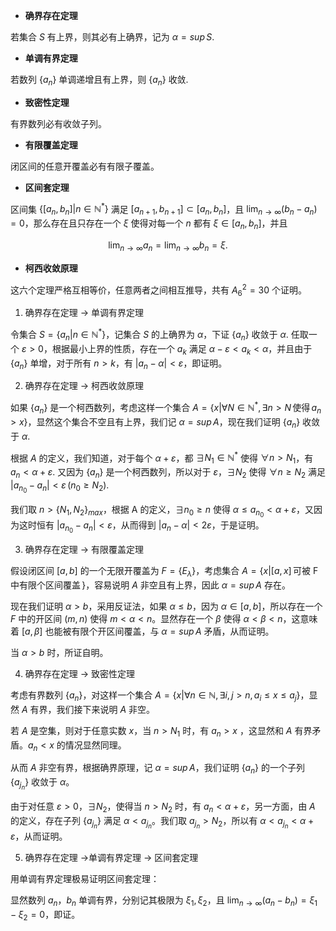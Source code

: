 - **确界存在定理**

若集合 $S$ 有上界，则其必有上确界，记为 $\alpha =sup\,S$.

- **单调有界定理**

若数列 $\{a_{n}\}$ 单调递增且有上界，则 $\{a_{n}\}$ 收敛.

- **致密性定理**

有界数列必有收敛子列。

- **有限覆盖定理**

闭区间的任意开覆盖必有有限子覆盖。

- **区间套定理**

区间集 $\{[a_{n},b_{n}]|n \in \mathbb{N^*}\}$ 满足 $[a_{n+1},b_{n+1}] \subset [a_{n},b_{n}]$，且 $\lim_{ n \to \infty }(b_{n}-a_{n})=0$，那么存在且只存在一个 $\xi$ 使得对每一个 $n$ 都有 $\xi \in [a_{n},b_{n}]$，并且

$$
\lim_{ n \to \infty } a_{n}=\lim_{ n \to \infty } b_{n}=\xi.
$$

- **柯西收敛原理**

这六个定理严格互相等价，任意两者之间相互推导，共有 $A_{6}^2=30$ 个证明。

1. 确界存在定理 → 单调有界定理

令集合 $S=\{a_{n}|n \in \mathbb{N^*} \}$，记集合 $S$ 的上确界为 $\alpha$，下证 $\{a_{n}\}$ 收敛于 $\alpha$.
任取一个 $\varepsilon>0$，根据最小上界的性质，存在一个 $a_{k}$ 满足 $\alpha-\varepsilon<a_{k}<\alpha$，并且由于 $\{a_{n}\}$ 单增，对于所有 $n>k$，有 $|a_{n}-\alpha|<\varepsilon$，即证明。

2. 确界存在定理 → 柯西收敛原理

如果 $\{a_{n}\}$ 是一个柯西数列，考虑这样一个集合 $A=\{ x|\forall N \in \mathbb{N^*}, \exists n>N \,\text{使得} \,a_{n}>x\}$，显然这个集合不空且有上界，我们记 $\alpha=sup\,A$，现在我们证明 $\{a_{n}\}$ 收敛于 $\alpha$.

根据 $A$ 的定义，我们知道，对于每个 $\alpha+\varepsilon$，都 $\exists N_{1} \in \mathbb{N^*}$ 使得 $\forall n>N_{1}$，有 $a_{n}<\alpha+\varepsilon$.
又因为 $\{a_{n}\}$ 是一个柯西数列，所以对于 $\varepsilon$，$\exists N_{2}$ 使得 $\forall n\geq N_{2}$ 满足 $|a_{n_{0}}-a_{n}|<\varepsilon \,(n_{0}\geq N_{2})$.

我们取 $n>\{N_{1},N_{2}\}_{max}$，根据 A 的定义，$\exists n_{0}\geq n$ 使得 $\alpha\leq a_{n_{0}}<\alpha+\varepsilon$，又因为这时恒有 $|a_{n_{0}}-a_{n}|<\varepsilon$，从而得到 $|a_{n}-\alpha|<2\varepsilon$，于是证明。

3. 确界存在定理 → 有限覆盖定理

假设闭区间 $[a,b]$ 的一个无限开覆盖为 $F=\{E_{\lambda}\}$，考虑集合 $A=\{x|[a,x]\,\text{可被 F 中有限个区间覆盖}\, \}$，容易说明 $A$ 非空且有上界，因此 $\alpha=sup\,A$ 存在。

现在我们证明 $\alpha > b$，采用反证法，如果 $\alpha \leq b$，因为 $\alpha \in [a,b]$，所以存在一个 $F$ 中的开区间 $(m,n)$ 使得 $m<\alpha<n$。显然存在一个 $\beta$ 使得 $\alpha<\beta<n$，这意味着 $[a,\beta]$ 也能被有限个开区间覆盖，与 $\alpha=sup\,A$ 矛盾，从而证明。

当 $\alpha>b$ 时，所证自明。

4. 确界存在定理 → 致密性定理

考虑有界数列 $\{a_{n}\}$，对这样一个集合 $A=\{x|\forall n \in \mathbb{N},\exists i,j>n,a_{i}\leq x\leq a_{j} \}$，显然 $A$ 有界，我们接下来说明 $A$ 非空。

若 $A$ 是空集，则对于任意实数 $x$，当 $n>N_{1}$ 时，有 $a_{n}>x$ ，这显然和 $A$ 有界矛盾。$a_{n}<x$ 的情况显然同理。

从而 $A$ 非空有界，根据确界原理，记 $\alpha=sup\,A$，我们证明 $\{a_{n}\}$ 的一个子列 $\{a_{j_{n}}\}$ 收敛于 $\alpha$。

由于对任意 $\varepsilon>0$，$\exists N_{2}$，使得当 $n>N_{2}$ 时，有 $a_{n}<\alpha+\varepsilon$，另一方面，由 $A$ 的定义，存在子列 $\{a_{j_{n}}\}$ 满足 $\alpha<a_{j_{n}}$。我们取 $a_{j_{n}}>N_{2}$，所以有 $\alpha<a_{j_{n}}<\alpha+\varepsilon$，从而证明。

5. 确界存在定理 →单调有界定理 → 区间套定理

用单调有界定理极易证明区间套定理：

显然数列 $a_{n}$，$b_{n}$ 单调有界，分别记其极限为 $\xi_{1},\xi_{2}$，且 $\lim_{ n \to \infty }(a_{n}-b_{n})=\xi_{1}-\xi_{2}=0$，即证。

